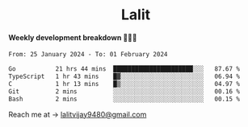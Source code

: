 <h1 align="center">Lalit</h1>

#### Weekly development breakdown 👨🏻‍💻
<!--START_SECTION:waka-->

```txt
From: 25 January 2024 - To: 01 February 2024

Go           21 hrs 44 mins  ██████████████████████░░░   87.67 %
TypeScript   1 hr 43 mins    █▓░░░░░░░░░░░░░░░░░░░░░░░   06.94 %
C            1 hr 13 mins    █▒░░░░░░░░░░░░░░░░░░░░░░░   04.97 %
Git          2 mins          ░░░░░░░░░░░░░░░░░░░░░░░░░   00.16 %
Bash         2 mins          ░░░░░░░░░░░░░░░░░░░░░░░░░   00.15 %
```

<!--END_SECTION:waka-->

Reach me at → lalitvijay9480@gmail.com
